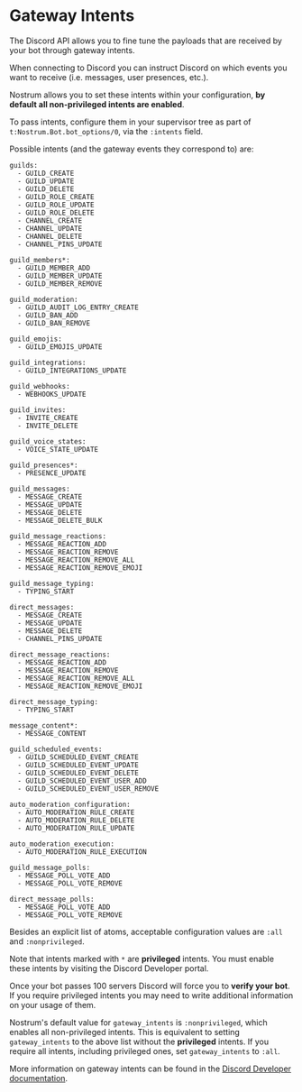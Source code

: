 # Gateway Intents

The Discord API allows you to fine tune the payloads that are received by your bot through gateway intents.

When connecting to Discord you can instruct Discord on which events you want to receive (i.e. messages, user presences, etc.).

Nostrum allows you to set these intents within your configuration, **by default all non-privileged intents are enabled**.

To pass intents, configure them in your supervisor tree as part of
`t:Nostrum.Bot.bot_options/0`, via the `:intents` field.

Possible intents (and the gateway events they correspond to) are:

```
guilds:
  - GUILD_CREATE
  - GUILD_UPDATE
  - GUILD_DELETE
  - GUILD_ROLE_CREATE
  - GUILD_ROLE_UPDATE
  - GUILD_ROLE_DELETE
  - CHANNEL_CREATE
  - CHANNEL_UPDATE
  - CHANNEL_DELETE
  - CHANNEL_PINS_UPDATE

guild_members*:
  - GUILD_MEMBER_ADD
  - GUILD_MEMBER_UPDATE
  - GUILD_MEMBER_REMOVE

guild_moderation:
  - GUILD_AUDIT_LOG_ENTRY_CREATE
  - GUILD_BAN_ADD
  - GUILD_BAN_REMOVE

guild_emojis:
  - GUILD_EMOJIS_UPDATE

guild_integrations:
  - GUILD_INTEGRATIONS_UPDATE

guild_webhooks:
  - WEBHOOKS_UPDATE

guild_invites:
  - INVITE_CREATE
  - INVITE_DELETE

guild_voice_states:
  - VOICE_STATE_UPDATE

guild_presences*:
  - PRESENCE_UPDATE

guild_messages:
  - MESSAGE_CREATE
  - MESSAGE_UPDATE
  - MESSAGE_DELETE
  - MESSAGE_DELETE_BULK

guild_message_reactions:
  - MESSAGE_REACTION_ADD
  - MESSAGE_REACTION_REMOVE
  - MESSAGE_REACTION_REMOVE_ALL
  - MESSAGE_REACTION_REMOVE_EMOJI

guild_message_typing:
  - TYPING_START

direct_messages:
  - MESSAGE_CREATE
  - MESSAGE_UPDATE
  - MESSAGE_DELETE
  - CHANNEL_PINS_UPDATE

direct_message_reactions:
  - MESSAGE_REACTION_ADD
  - MESSAGE_REACTION_REMOVE
  - MESSAGE_REACTION_REMOVE_ALL
  - MESSAGE_REACTION_REMOVE_EMOJI

direct_message_typing:
  - TYPING_START

message_content*:
  - MESSAGE_CONTENT

guild_scheduled_events:
  - GUILD_SCHEDULED_EVENT_CREATE
  - GUILD_SCHEDULED_EVENT_UPDATE
  - GUILD_SCHEDULED_EVENT_DELETE
  - GUILD_SCHEDULED_EVENT_USER_ADD
  - GUILD_SCHEDULED_EVENT_USER_REMOVE

auto_moderation_configuration:
  - AUTO_MODERATION_RULE_CREATE
  - AUTO_MODERATION_RULE_DELETE
  - AUTO_MODERATION_RULE_UPDATE

auto_moderation_execution:
  - AUTO_MODERATION_RULE_EXECUTION

guild_message_polls:
  - MESSAGE_POLL_VOTE_ADD
  - MESSAGE_POLL_VOTE_REMOVE

direct_message_polls:
  - MESSAGE_POLL_VOTE_ADD
  - MESSAGE_POLL_VOTE_REMOVE
```

Besides an explicit list of atoms, acceptable configuration values are `:all` and `:nonprivileged`.

Note that intents marked with `*` are **privileged** intents. You must enable these intents by visiting the Discord Developer portal.

Once your bot passes 100 servers Discord will force you to **verify your bot**. If you require privileged intents you may need to write additional information on your usage of them.

Nostrum's default value for `gateway_intents` is `:nonprivileged`, which enables all non-privileged intents.
This is equivalent to setting `gateway_intents` to the above list without the **privileged** intents.
If you require all intents, including privileged ones, set `gateway_intents` to `:all`.

More information on gateway intents can be found in the [Discord Developer documentation](https://discord.com/developers/docs/topics/gateway#gateway-intents).
